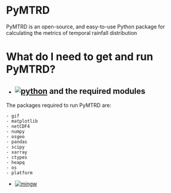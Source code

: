 # PyMTRD

PyMTRD is  an open-source, and easy-to-use Python package for calculating the metrics of temporal rainfall distribution

# What do I need to get and run PyMTRD?

* ## [![python](https://img.shields.io/badge/Python-3-3776AB.svg?style=flat&logo=python&logoColor=white)](https://www.python.org) and the required modules

The packages required to run PyMTRD are:

```
- gif
- matplotlib
- netCDF4
- numpy
- osgeo
- pandas
- scipy 
- xarray
- ctypes
- heapq
- os
- platform
```

* [![mingw](https://img.shields.io/badge/MinGW-w64-3776AB.svg)](https://www.mingw-w64.org/)



